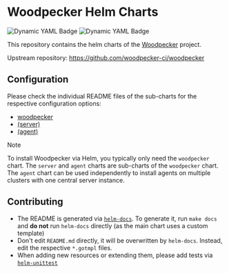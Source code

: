 # Woodpecker Helm Charts

<img alt="Dynamic YAML Badge" src="https://img.shields.io/badge/dynamic/yaml?url=https%3A%2F%2Fraw.githubusercontent.com%2Fwoodpecker-ci%2Fhelm%2Fmain%2Fcharts%2Fwoodpecker%2FChart.yaml&query=%24.version&logo=helm&label=Chart%20Version"> <img alt="Dynamic YAML Badge" src="https://img.shields.io/badge/dynamic/yaml?url=https%3A%2F%2Fraw.githubusercontent.com%2Fwoodpecker-ci%2Fhelm%2Fmain%2Fcharts%2Fwoodpecker%2FChart.yaml&query=%24.appVersion&label=appVersion&link=https%3A%2F%2Fgithub.com%2Fwoodpecker-ci%2Fwoodpecker">

This repository contains the helm charts of the [Woodpecker](https://woodpecker-ci.org) project.

Upstream repository: <https://github.com/woodpecker-ci/woodpecker>

## Configuration

Please check the individual README files of the sub-charts for the respective configuration options:

- [woodpecker](./charts/woodpecker/README.md)
- [(server)](./charts/woodpecker/charts/server/README.md)
- [(agent)](./charts/woodpecker/charts/agent/README.md)

> [!NOTE]
> To install Woodpecker via Helm, you typically only need the `woodpecker` chart.
> The `server` and `agent` charts are sub-charts of the `woodpecker` chart.
> The `agent` chart can be used independently to install agents on multiple clusters with one central server instance.

## Contributing

- The README is generated via [`helm-docs`](https://github.com/norwoodj/helm-docs).
  To generate it, run `make docs` and **do not** run `helm-docs` directly (as the main chart uses a custom template)
- Don't edit `README.md` directly, it will be overwritten by `helm-docs`. Instead, edit the respective `*.gotmpl` files.
- When adding new resources or extending them, please add tests via [`helm-unittest`](https://github.com/helm-unittest/helm-unittest)
